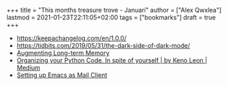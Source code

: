 +++
title = "This months treasure trove - Januari"
author = ["Alex Qwxlea"]
lastmod = 2021-01-23T22:11:05+02:00
tags = ["bookmarks"]
draft = true
+++

-   <https://keepachangelog.com/en/1.0.0/>
-   <https://tidbits.com/2019/05/31/the-dark-side-of-dark-mode/>
-   [Augmenting Long-term Memory](http://augmentingcognition.com/ltm.html)
-   [Organizing your Python Code. In spite of yourself | by Keno Leon | Medium](https://k3no.medium.com/organizing-your-python-code-ca5445843368)
-   [Setting up Emacs as Mail Client](https://www.sastibe.de/2021/01/setting-up-emacs-as-mail-client/)
